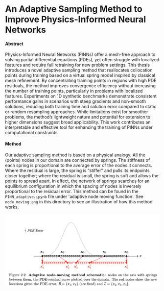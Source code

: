 # An Adaptive Sampling Method to Improve Physics-Informed Neural Networks

#### Abstract
Physics-Informed Neural Networks (PINNs) offer a mesh-free approach to solving partial differential equations (PDEs), yet often struggle with localized features and require full retraining for new problem settings. This thesis introduces a novel adaptive sampling method that reallocates collocation points during training based on a virtual spring model inspired by classical mesh refinement. By concentrating training points in regions with high PDE residuals, the method improves convergence efficiency without increasing the number of training points, particularly in problems with localized features. Experiments on 1D synthetic benchmarks demonstrate consistent performance gains in scenarios with steep gradients and non-smooth solutions, reducing both training time and solution error compared to static or random resampling approaches. While limitations exist for smoother problems, the method’s lightweight nature and potential for extension to higher dimensions suggest broad applicability. This work contributes an interpretable and effective tool for enhancing the training of PINNs under computational constraints.

#### Method
Our adaptive sampling method is based on a physical analogy. All the (points) nodes in our domain are connected by springs. The stiffness of each spring is proportional to the average error of the nodes it connects. Where the residual is large, the spring is “stiffer” and pulls its endpoints closer together; where the residual is small, the spring is soft and allows the points to spread apart.  In effect, the network of springs searches for an equilibrium configuration in which the spacing of nodes is inversely proportional to the residual error. This method can be found in the `PINN_adaptive.ipynb` file under 'adaptive node moving function'. See `node_moving.png` in this directory to see an illustration of how this method works.

![Adaptive Node Moving](node_moving.png?raw=true "Node Moving")



